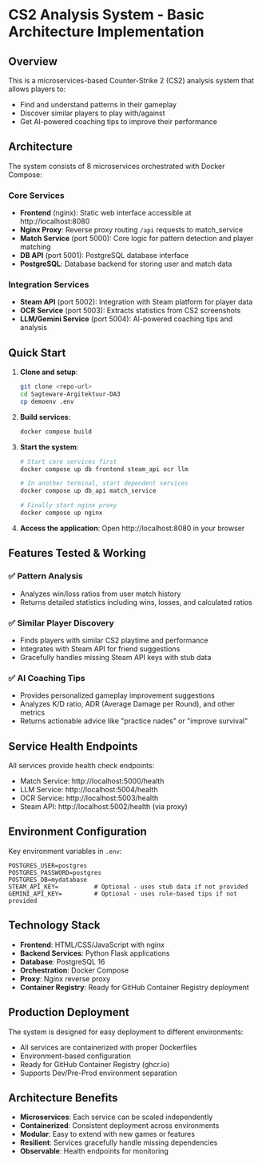 # CS2 Analysis System - Basic Architecture Implementation

## Overview
This is a microservices-based Counter-Strike 2 (CS2) analysis system that allows players to:
- Find and understand patterns in their gameplay
- Discover similar players to play with/against  
- Get AI-powered coaching tips to improve their performance

## Architecture

The system consists of 8 microservices orchestrated with Docker Compose:

### Core Services
- **Frontend** (nginx): Static web interface accessible at http://localhost:8080
- **Nginx Proxy**: Reverse proxy routing `/api` requests to match_service
- **Match Service** (port 5000): Core logic for pattern detection and player matching
- **DB API** (port 5001): PostgreSQL database interface
- **PostgreSQL**: Database backend for storing user and match data

### Integration Services  
- **Steam API** (port 5002): Integration with Steam platform for player data
- **OCR Service** (port 5003): Extracts statistics from CS2 screenshots
- **LLM/Gemini Service** (port 5004): AI-powered coaching tips and analysis

## Quick Start

1. **Clone and setup**:
   ```bash
   git clone <repo-url>
   cd Sagteware-Argitektuur-DA3
   cp demoenv .env
   ```

2. **Build services**:
   ```bash
   docker compose build
   ```

3. **Start the system**:
   ```bash
   # Start core services first
   docker compose up db frontend steam_api ocr llm
   
   # In another terminal, start dependent services
   docker compose up db_api match_service
   
   # Finally start nginx proxy
   docker compose up nginx
   ```

4. **Access the application**:
   Open http://localhost:8080 in your browser

## Features Tested & Working

### ✅ Pattern Analysis
- Analyzes win/loss ratios from user match history
- Returns detailed statistics including wins, losses, and calculated ratios

### ✅ Similar Player Discovery  
- Finds players with similar CS2 playtime and performance
- Integrates with Steam API for friend suggestions
- Gracefully handles missing Steam API keys with stub data

### ✅ AI Coaching Tips
- Provides personalized gameplay improvement suggestions
- Analyzes K/D ratio, ADR (Average Damage per Round), and other metrics
- Returns actionable advice like "practice nades" or "improve survival"

## Service Health Endpoints

All services provide health check endpoints:
- Match Service: http://localhost:5000/health
- LLM Service: http://localhost:5004/health  
- OCR Service: http://localhost:5003/health
- Steam API: http://localhost:5002/health (via proxy)

## Environment Configuration

Key environment variables in `.env`:
```
POSTGRES_USER=postgres
POSTGRES_PASSWORD=postgres
POSTGRES_DB=mydatabase
STEAM_API_KEY=          # Optional - uses stub data if not provided
GEMINI_API_KEY=         # Optional - uses rule-based tips if not provided
```

## Technology Stack

- **Frontend**: HTML/CSS/JavaScript with nginx
- **Backend Services**: Python Flask applications
- **Database**: PostgreSQL 16
- **Orchestration**: Docker Compose
- **Proxy**: Nginx reverse proxy
- **Container Registry**: Ready for GitHub Container Registry deployment

## Production Deployment

The system is designed for easy deployment to different environments:
- All services are containerized with proper Dockerfiles
- Environment-based configuration
- Ready for GitHub Container Registry (ghcr.io)
- Supports Dev/Pre-Prod environment separation

## Architecture Benefits

- **Microservices**: Each service can be scaled independently
- **Containerized**: Consistent deployment across environments  
- **Modular**: Easy to extend with new games or features
- **Resilient**: Services gracefully handle missing dependencies
- **Observable**: Health endpoints for monitoring